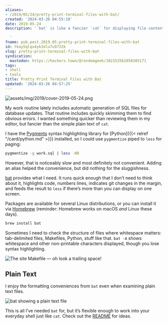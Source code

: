 ```yaml
---
aliases:
- /2019/05/24/pretty-print-terminal-files-with-bat/
created: '2024-03-26 04:55:18'
date: 2019-05-24
description: '`bat` is like a fancier `cat` for displaying file contents.

  '
fname: pub.post.2019.05.pretty-print-terminal-files-with-bat
id: tkay5qlqx4yk1mlu7u9722k
slug: pretty-print-terminal-files-with-bat
syndication:
  mastodon: https://hackers.town/@randomgeek/102153562058385171
tags:
- shell
- tools
title: Pretty Print Terminal Files with Bat
updated: '2024-03-26 04:57:25'
---
```


![assets/img/2019/cover-2019-05-24.png](assets/img/2019/cover-2019-05-24.png)

My work routine lately includes automatic generation of SQL files for database updates. That routine includes quickly skimming them to find obvious errors. I wanted something quicker than reviewing them in my editor, but fancier than the simple plain text of `cat`.

I have the [Pygments](http://pygments.org/) syntax highlighting library for [Python]({{< relref "/card/python.md" >}}) installed, so I could use `pygmentize` piped to `less` for paging:

```sh
pygmentize -g work.sql | less -NR
```

However, that is noticeably slow and most definitely not convenient. Adding an alias helped the convenience, but did nothing for the sluggishness.

[bat](https://github.com/sharkdp/bat) provides what I need. It runs quick enough that I don’t need to think about it, highlights code, numbers lines, indicates git changes in the margin, and feeds the result to `less` if there’s more than you can display on one screen.

Packages are available for several Linux distributions, or you can install it via [Homebrew](https://brew.sh/) (reminder: Homebrew works on macOS *and* Linux these days).

```bash
brew install bat
```

Sometimes I need to check the structure of files where whitespace matters: tab-delimited files, Makefiles, Python, stuff like that. `bat -A` shows whitespace and other non-printable characters displayed, though you lose syntax highlighting.

![The site Makefile — oh look a trailing space!](assets/img/2019/showing-whitespace.png)

## Plain Text

I enjoy the formatting conveniences from `bat` even when examining plain text files.

![bat showing a plain text file](assets/img/2019/bat-plain-text.png)

This is all I’ve needed `bat` for, but it’s flexible enough to work into your everyday shell just like `cat`. Check out the [README](https://github.com/sharkdp/bat) for ideas.